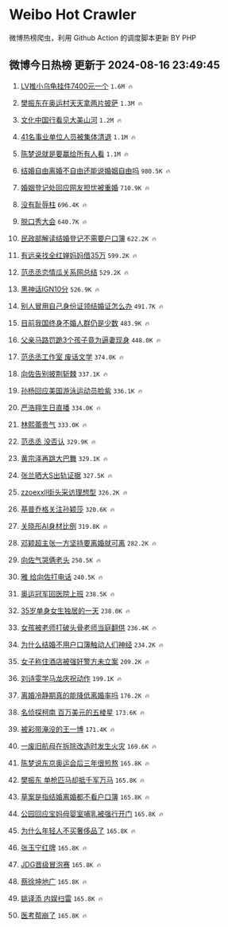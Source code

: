 # Weibo Hot Crawler 



微博热榜爬虫，利用 Github Action 的调度脚本更新 BY PHP 


## 微博今日热榜 更新于 2024-08-16 23:49:45 
1. [LV推小乌龟挂件7400元一个](https://s.weibo.com/weibo?q=%23LV%E6%8E%A8%E5%B0%8F%E4%B9%8C%E9%BE%9F%E6%8C%82%E4%BB%B67400%E5%85%83%E4%B8%80%E4%B8%AA%23&t=31&band_rank=1&Refer=top) `1.6M 🔥` 

1. [樊振东在奥运村天天拿两片披萨](https://s.weibo.com/weibo?q=%23%E6%A8%8A%E6%8C%AF%E4%B8%9C%E5%9C%A8%E5%A5%A5%E8%BF%90%E6%9D%91%E5%A4%A9%E5%A4%A9%E6%8B%BF%E4%B8%A4%E7%89%87%E6%8A%AB%E8%90%A8%23&t=31&band_rank=2&Refer=top) `1.3M 🔥` 

1. [文化中国行看见大美山河](https://s.weibo.com/weibo?q=%23%E6%96%87%E5%8C%96%E4%B8%AD%E5%9B%BD%E8%A1%8C%E7%9C%8B%E8%A7%81%E5%A4%A7%E7%BE%8E%E5%B1%B1%E6%B2%B3%23&t=31&band_rank=3&Refer=top) `1.2M 🔥` 

1. [41名事业单位人员被集体清退](https://s.weibo.com/weibo?q=%2341%E5%90%8D%E4%BA%8B%E4%B8%9A%E5%8D%95%E4%BD%8D%E4%BA%BA%E5%91%98%E8%A2%AB%E9%9B%86%E4%BD%93%E6%B8%85%E9%80%80%23&t=31&band_rank=4&Refer=top) `1.1M 🔥` 

1. [陈梦说就是要赢给所有人看](https://s.weibo.com/weibo?q=%23%E9%99%88%E6%A2%A6%E8%AF%B4%E5%B0%B1%E6%98%AF%E8%A6%81%E8%B5%A2%E7%BB%99%E6%89%80%E6%9C%89%E4%BA%BA%E7%9C%8B%23&t=31&band_rank=5&Refer=top) `1.1M 🔥` 

1. [结婚自由离婚不自由还能说婚姻自由吗](https://s.weibo.com/weibo?q=%23%E7%BB%93%E5%A9%9A%E8%87%AA%E7%94%B1%E7%A6%BB%E5%A9%9A%E4%B8%8D%E8%87%AA%E7%94%B1%E8%BF%98%E8%83%BD%E8%AF%B4%E5%A9%9A%E5%A7%BB%E8%87%AA%E7%94%B1%E5%90%97%23&t=31&band_rank=6&Refer=top) `980.5K 🔥` 

1. [婚姻登记处回应网友担忧被重婚](https://s.weibo.com/weibo?q=%23%E5%A9%9A%E5%A7%BB%E7%99%BB%E8%AE%B0%E5%A4%84%E5%9B%9E%E5%BA%94%E7%BD%91%E5%8F%8B%E6%8B%85%E5%BF%A7%E8%A2%AB%E9%87%8D%E5%A9%9A%23&t=31&band_rank=7&Refer=top) `710.9K 🔥` 

1. [没有耻辱柱](https://s.weibo.com/weibo?q=%E6%B2%A1%E6%9C%89%E8%80%BB%E8%BE%B1%E6%9F%B1&t=31&band_rank=8&Refer=top) `696.4K 🔥` 

1. [脱口秀大会](https://s.weibo.com/weibo?q=%E8%84%B1%E5%8F%A3%E7%A7%80%E5%A4%A7%E4%BC%9A&t=31&band_rank=9&Refer=top) `640.7K 🔥` 

1. [民政部解读结婚登记不需要户口簿](https://s.weibo.com/weibo?q=%23%E6%B0%91%E6%94%BF%E9%83%A8%E8%A7%A3%E8%AF%BB%E7%BB%93%E5%A9%9A%E7%99%BB%E8%AE%B0%E4%B8%8D%E9%9C%80%E8%A6%81%E6%88%B7%E5%8F%A3%E7%B0%BF%23&t=31&band_rank=10&Refer=top) `622.2K 🔥` 

1. [有远亲找全红婵妈妈借35万](https://s.weibo.com/weibo?q=%23%E6%9C%89%E8%BF%9C%E4%BA%B2%E6%89%BE%E5%85%A8%E7%BA%A2%E5%A9%B5%E5%A6%88%E5%A6%88%E5%80%9F35%E4%B8%87%23&t=31&band_rank=11&Refer=top) `599.2K 🔥` 

1. [范丞丞恋情瓜关系网总结](https://s.weibo.com/weibo?q=%E8%8C%83%E4%B8%9E%E4%B8%9E%E6%81%8B%E6%83%85%E7%93%9C%E5%85%B3%E7%B3%BB%E7%BD%91%E6%80%BB%E7%BB%93&t=31&band_rank=12&Refer=top) `529.2K 🔥` 

1. [黑神话IGN10分](https://s.weibo.com/weibo?q=%23%E9%BB%91%E7%A5%9E%E8%AF%9DIGN10%E5%88%86%23&t=31&band_rank=13&Refer=top) `526.9K 🔥` 

1. [别人冒用自己身份证领结婚证怎么办](https://s.weibo.com/weibo?q=%23%E5%88%AB%E4%BA%BA%E5%86%92%E7%94%A8%E8%87%AA%E5%B7%B1%E8%BA%AB%E4%BB%BD%E8%AF%81%E9%A2%86%E7%BB%93%E5%A9%9A%E8%AF%81%E6%80%8E%E4%B9%88%E5%8A%9E%23&t=31&band_rank=14&Refer=top) `491.7K 🔥` 

1. [目前我国终身不婚人群仍是少数](https://s.weibo.com/weibo?q=%23%E7%9B%AE%E5%89%8D%E6%88%91%E5%9B%BD%E7%BB%88%E8%BA%AB%E4%B8%8D%E5%A9%9A%E4%BA%BA%E7%BE%A4%E4%BB%8D%E6%98%AF%E5%B0%91%E6%95%B0%23&t=31&band_rank=15&Refer=top) `483.9K 🔥` 

1. [父亲马路罚跪3个孩子竟为逼妻现身](https://s.weibo.com/weibo?q=%23%E7%88%B6%E4%BA%B2%E9%A9%AC%E8%B7%AF%E7%BD%9A%E8%B7%AA3%E4%B8%AA%E5%AD%A9%E5%AD%90%E7%AB%9F%E4%B8%BA%E9%80%BC%E5%A6%BB%E7%8E%B0%E8%BA%AB%23&t=31&band_rank=16&Refer=top) `448.0K 🔥` 

1. [范丞丞工作室 废话文学](https://s.weibo.com/weibo?q=%E8%8C%83%E4%B8%9E%E4%B8%9E%E5%B7%A5%E4%BD%9C%E5%AE%A4%20%E5%BA%9F%E8%AF%9D%E6%96%87%E5%AD%A6&t=31&band_rank=17&Refer=top) `374.0K 🔥` 

1. [向佐告别披荆斩棘](https://s.weibo.com/weibo?q=%E5%90%91%E4%BD%90%E5%91%8A%E5%88%AB%E6%8A%AB%E8%8D%86%E6%96%A9%E6%A3%98&t=31&band_rank=18&Refer=top) `337.1K 🔥` 

1. [孙杨回应美国游泳运动员脸紫](https://s.weibo.com/weibo?q=%23%E5%AD%99%E6%9D%A8%E5%9B%9E%E5%BA%94%E7%BE%8E%E5%9B%BD%E6%B8%B8%E6%B3%B3%E8%BF%90%E5%8A%A8%E5%91%98%E8%84%B8%E7%B4%AB%23&t=31&band_rank=19&Refer=top) `336.1K 🔥` 

1. [严浩翔生日直播](https://s.weibo.com/weibo?q=%23%E4%B8%A5%E6%B5%A9%E7%BF%94%E7%94%9F%E6%97%A5%E7%9B%B4%E6%92%AD%23&t=31&band_rank=20&Refer=top) `334.0K 🔥` 

1. [林熙蕾贵气](https://s.weibo.com/weibo?q=%23%E6%9E%97%E7%86%99%E8%95%BE%E8%B4%B5%E6%B0%94%23&t=31&band_rank=21&Refer=top) `333.0K 🔥` 

1. [范丞丞 没否认](https://s.weibo.com/weibo?q=%E8%8C%83%E4%B8%9E%E4%B8%9E%20%E6%B2%A1%E5%90%A6%E8%AE%A4&t=31&band_rank=22&Refer=top) `329.9K 🔥` 

1. [黄宗泽再跳大巴舞](https://s.weibo.com/weibo?q=%E9%BB%84%E5%AE%97%E6%B3%BD%E5%86%8D%E8%B7%B3%E5%A4%A7%E5%B7%B4%E8%88%9E&t=31&band_rank=23&Refer=top) `329.1K 🔥` 

1. [张兰晒大S出轨证据](https://s.weibo.com/weibo?q=%E5%BC%A0%E5%85%B0%E6%99%92%E5%A4%A7S%E5%87%BA%E8%BD%A8%E8%AF%81%E6%8D%AE&t=31&band_rank=24&Refer=top) `327.5K 🔥` 

1. [zzoexxll街头采访理想型](https://s.weibo.com/weibo?q=%23zzoexxll%E8%A1%97%E5%A4%B4%E9%87%87%E8%AE%BF%E7%90%86%E6%83%B3%E5%9E%8B%23&t=31&band_rank=25&Refer=top) `326.2K 🔥` 

1. [基普乔格关注孙颖莎](https://s.weibo.com/weibo?q=%23%E5%9F%BA%E6%99%AE%E4%B9%94%E6%A0%BC%E5%85%B3%E6%B3%A8%E5%AD%99%E9%A2%96%E8%8E%8E%23&t=31&band_rank=26&Refer=top) `320.6K 🔥` 

1. [关晓彤AI身材比例](https://s.weibo.com/weibo?q=%23%E5%85%B3%E6%99%93%E5%BD%A4AI%E8%BA%AB%E6%9D%90%E6%AF%94%E4%BE%8B%23&t=31&band_rank=27&Refer=top) `319.8K 🔥` 

1. [邓颖超主张一方坚持要离婚就可离](https://s.weibo.com/weibo?q=%23%E9%82%93%E9%A2%96%E8%B6%85%E4%B8%BB%E5%BC%A0%E4%B8%80%E6%96%B9%E5%9D%9A%E6%8C%81%E8%A6%81%E7%A6%BB%E5%A9%9A%E5%B0%B1%E5%8F%AF%E7%A6%BB%23&t=31&band_rank=28&Refer=top) `282.2K 🔥` 

1. [向佐气哭俩老头](https://s.weibo.com/weibo?q=%E5%90%91%E4%BD%90%E6%B0%94%E5%93%AD%E4%BF%A9%E8%80%81%E5%A4%B4&t=31&band_rank=29&Refer=top) `250.5K 🔥` 

1. [雅 给向佐打电话](https://s.weibo.com/weibo?q=%E9%9B%85%20%E7%BB%99%E5%90%91%E4%BD%90%E6%89%93%E7%94%B5%E8%AF%9D&t=31&band_rank=30&Refer=top) `240.5K 🔥` 

1. [奥运冠军回医院上班](https://s.weibo.com/weibo?q=%E5%A5%A5%E8%BF%90%E5%86%A0%E5%86%9B%E5%9B%9E%E5%8C%BB%E9%99%A2%E4%B8%8A%E7%8F%AD&t=31&band_rank=31&Refer=top) `238.5K 🔥` 

1. [35岁单身女生独居的一天](https://s.weibo.com/weibo?q=%2335%E5%B2%81%E5%8D%95%E8%BA%AB%E5%A5%B3%E7%94%9F%E7%8B%AC%E5%B1%85%E7%9A%84%E4%B8%80%E5%A4%A9%23&t=31&band_rank=32&Refer=top) `238.0K 🔥` 

1. [女孩被老师打破头骨老师当庭翻供](https://s.weibo.com/weibo?q=%23%E5%A5%B3%E5%AD%A9%E8%A2%AB%E8%80%81%E5%B8%88%E6%89%93%E7%A0%B4%E5%A4%B4%E9%AA%A8%E8%80%81%E5%B8%88%E5%BD%93%E5%BA%AD%E7%BF%BB%E4%BE%9B%23&t=31&band_rank=33&Refer=top) `236.4K 🔥` 

1. [为什么结婚不用户口簿触动人们神经](https://s.weibo.com/weibo?q=%23%E4%B8%BA%E4%BB%80%E4%B9%88%E7%BB%93%E5%A9%9A%E4%B8%8D%E7%94%A8%E6%88%B7%E5%8F%A3%E7%B0%BF%E8%A7%A6%E5%8A%A8%E4%BA%BA%E4%BB%AC%E7%A5%9E%E7%BB%8F%23&t=31&band_rank=34&Refer=top) `234.2K 🔥` 

1. [女子称住酒店被强奸警方未立案](https://s.weibo.com/weibo?q=%23%E5%A5%B3%E5%AD%90%E7%A7%B0%E4%BD%8F%E9%85%92%E5%BA%97%E8%A2%AB%E5%BC%BA%E5%A5%B8%E8%AD%A6%E6%96%B9%E6%9C%AA%E7%AB%8B%E6%A1%88%23&t=31&band_rank=35&Refer=top) `209.2K 🔥` 

1. [刘诗雯学马龙庆祝动作](https://s.weibo.com/weibo?q=%E5%88%98%E8%AF%97%E9%9B%AF%E5%AD%A6%E9%A9%AC%E9%BE%99%E5%BA%86%E7%A5%9D%E5%8A%A8%E4%BD%9C&t=31&band_rank=36&Refer=top) `199.1K 🔥` 

1. [离婚冷静期真的能降低离婚率吗](https://s.weibo.com/weibo?q=%23%E7%A6%BB%E5%A9%9A%E5%86%B7%E9%9D%99%E6%9C%9F%E7%9C%9F%E7%9A%84%E8%83%BD%E9%99%8D%E4%BD%8E%E7%A6%BB%E5%A9%9A%E7%8E%87%E5%90%97%23&t=31&band_rank=37&Refer=top) `176.2K 🔥` 

1. [名侦探柯南 百万美元的五棱星](https://s.weibo.com/weibo?q=%E5%90%8D%E4%BE%A6%E6%8E%A2%E6%9F%AF%E5%8D%97%20%E7%99%BE%E4%B8%87%E7%BE%8E%E5%85%83%E7%9A%84%E4%BA%94%E6%A3%B1%E6%98%9F&t=31&band_rank=38&Refer=top) `173.6K 🔥` 

1. [被彩带淹没的王一博](https://s.weibo.com/weibo?q=%E8%A2%AB%E5%BD%A9%E5%B8%A6%E6%B7%B9%E6%B2%A1%E7%9A%84%E7%8E%8B%E4%B8%80%E5%8D%9A&t=31&band_rank=39&Refer=top) `171.4K 🔥` 

1. [一废旧航母在拆除改造时发生火灾](https://s.weibo.com/weibo?q=%23%E4%B8%80%E5%BA%9F%E6%97%A7%E8%88%AA%E6%AF%8D%E5%9C%A8%E6%8B%86%E9%99%A4%E6%94%B9%E9%80%A0%E6%97%B6%E5%8F%91%E7%94%9F%E7%81%AB%E7%81%BE%23&t=31&band_rank=40&Refer=top) `169.6K 🔥` 

1. [陈梦说东京奥运会后三年很煎熬](https://s.weibo.com/weibo?q=%23%E9%99%88%E6%A2%A6%E8%AF%B4%E4%B8%9C%E4%BA%AC%E5%A5%A5%E8%BF%90%E4%BC%9A%E5%90%8E%E4%B8%89%E5%B9%B4%E5%BE%88%E7%85%8E%E7%86%AC%23&t=31&band_rank=41&Refer=top) `165.8K 🔥` 

1. [樊振东 单枪匹马却抵千军万马](https://s.weibo.com/weibo?q=%E6%A8%8A%E6%8C%AF%E4%B8%9C%20%E5%8D%95%E6%9E%AA%E5%8C%B9%E9%A9%AC%E5%8D%B4%E6%8A%B5%E5%8D%83%E5%86%9B%E4%B8%87%E9%A9%AC&t=31&band_rank=42&Refer=top) `165.8K 🔥` 

1. [草案是指结婚离婚都不看户口簿](https://s.weibo.com/weibo?q=%23%E8%8D%89%E6%A1%88%E6%98%AF%E6%8C%87%E7%BB%93%E5%A9%9A%E7%A6%BB%E5%A9%9A%E9%83%BD%E4%B8%8D%E7%9C%8B%E6%88%B7%E5%8F%A3%E7%B0%BF%23&t=31&band_rank=43&Refer=top) `165.8K 🔥` 

1. [公园回应宝妈母婴室哺乳被强行开门](https://s.weibo.com/weibo?q=%23%E5%85%AC%E5%9B%AD%E5%9B%9E%E5%BA%94%E5%AE%9D%E5%A6%88%E6%AF%8D%E5%A9%B4%E5%AE%A4%E5%93%BA%E4%B9%B3%E8%A2%AB%E5%BC%BA%E8%A1%8C%E5%BC%80%E9%97%A8%23&t=31&band_rank=44&Refer=top) `165.8K 🔥` 

1. [为什么年轻人不买奢侈品了](https://s.weibo.com/weibo?q=%23%E4%B8%BA%E4%BB%80%E4%B9%88%E5%B9%B4%E8%BD%BB%E4%BA%BA%E4%B8%8D%E4%B9%B0%E5%A5%A2%E4%BE%88%E5%93%81%E4%BA%86%23&t=31&band_rank=45&Refer=top) `165.8K 🔥` 

1. [张玉宁红牌](https://s.weibo.com/weibo?q=%23%E5%BC%A0%E7%8E%89%E5%AE%81%E7%BA%A2%E7%89%8C%23&t=31&band_rank=46&Refer=top) `165.8K 🔥` 

1. [JDG晋级冒泡赛](https://s.weibo.com/weibo?q=%23JDG%E6%99%8B%E7%BA%A7%E5%86%92%E6%B3%A1%E8%B5%9B%23&t=31&band_rank=47&Refer=top) `165.8K 🔥` 

1. [蔡徐坤地广](https://s.weibo.com/weibo?q=%E8%94%A1%E5%BE%90%E5%9D%A4%E5%9C%B0%E5%B9%BF&t=31&band_rank=48&Refer=top) `165.8K 🔥` 

1. [姚译添 内娱扫雷](https://s.weibo.com/weibo?q=%E5%A7%9A%E8%AF%91%E6%B7%BB%20%E5%86%85%E5%A8%B1%E6%89%AB%E9%9B%B7&t=31&band_rank=49&Refer=top) `165.8K 🔥` 

1. [医考帮崩了](https://s.weibo.com/weibo?q=%E5%8C%BB%E8%80%83%E5%B8%AE%E5%B4%A9%E4%BA%86&t=31&band_rank=50&Refer=top) `165.8K 🔥` 

